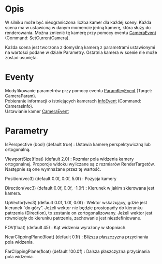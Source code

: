 Opis
====

W silniku może być nieograniczona liczba kamer dla każdej sceny. Każda
scena ma w ustawioną w danym momencie jedną kamerę, która służy do
renderowania. Można zmienić tę kamerę przy pomocy eventu
[CameraEvent](CameraEvent "wikilink") (Command: SetCurrentCamera).

Każda scena jest tworzona z domyślną kamerą z parametrami ustawionymi na
wartości podane w dziale Parametry. Ostatnia kamera w scenie nie może
zostać usunięta.

Eventy
======

Modyfikowanie parametrów przy pomocy eventu
[ParamKeyEvent](ParamKeyEvent "wikilink") (Target: CameraParam).\
Pobieranie informacji o istniejących kamerach
[InfoEvent](InfoEvent "wikilink") (Command: CamerasInfo).\
Ustawianie kamer [CameraEvent](CameraEvent "wikilink")

Parametry
=========

IsPerspective (bool) (default true)
:   Ustawia kamerę perspektywiczną lub ortogonalną.

ViewportSize(float) (default 2.0)
:   Rozmiar pola widzenia kamery ortogonalnej. Proporcje widoku wyliczane są z rozmiarów
    RenderTargetów. Następnie są one wymnażane przez tę wartość.

Position(vec3) (default 0.0f, 0.0f, 5.0f)
:   Pozycja kamery

Direction(vec3) (default 0.0f, 0.0f, -1.0f)
:   Kierunek w jakim skierowana jest kamera.

UpVector(vec3) (default 0.0f, 1.0f, 0.0f)
:   Wektor wskazujący, gdzie jest kierunek “do góry”. Jeżeli wektor nie
    będzie prostopadły do kierunku patrzenia (Direction), to zostanie on
    zortogonalizowany. Jeżeli wektor jest równoległy do kierunku
    patrzenia, zachowanie jest niezdefiniowane.

FOV(float) (default 45)
:   Kąt widzenia wyrażony w stopniach.

NearClippingPlane(float) (default 0.1f)
:   Bliższa płaszczyzna przycinania pola widzenia.

FarClippingPlane(float) (default 100.0f)
:   Dalsza płaszczyzna przycinania pola widzenia.